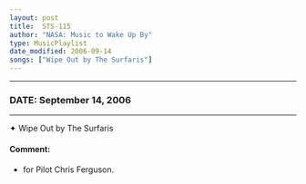 ```yaml
---
layout: post
title:  STS-115
author: "NASA: Music to Wake Up By"
type: MusicPlaylist
date_modified: 2006-09-14
songs: ["Wipe Out by The Surfaris"]
---
```


----
### DATE: September 14, 2006
----
✦ Wipe Out by The Surfaris

#### Comment:
* for Pilot Chris Ferguson.



<br/>
<center>
	<a target="_blank"
	   href="https://twitter.com/intent/tweet?hashtags=Space,NASA,Playlist,NASAWakeupCalls,SpaceProgram&text={{ page.author}}, '{{ page.songs.first }}' {{ page.title }}, {{ page.date | date: '%B %d, %Y' }}. {{ site.url }}{{ page.url }}&via=nasawakeupcalls"><i class="fab fa-twitter" alt="Tweet this page" style="font-size: 1.3em;"></i></a>
	&nbsp; 	<i class="fas fa-user-astronaut" style="font-size: 1.5em;"></i> &nbsp;
    <a type="amzn" search="'Wipe Out by The Surfaris'" category="popular music">
    <i class="fab fa-amazon" style="font-size: 1.3em;"></i></a>
</center>
